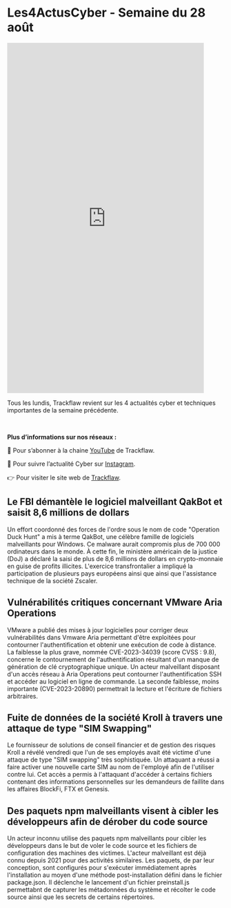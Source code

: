 # Les4ActusCyber - Semaine du 28 août

    
<div class="flex-container">
   <div class="flex-items">
   <iframe width="456" height="811" src="https://www.youtube.com/embed/d3djuEChWDI" title="#Les4ActusCyber - Semaine du 28 août" frameborder="0" allow="accelerometer; autoplay; clipboard-write; encrypted-media; gyroscope; picture-in-picture; web-share" allowfullscreen></iframe>
   </div>

   <div class="flex-items">
      <p>Tous les lundis, Trackflaw revient sur les 4 actualités cyber et techniques importantes de la semaine précédente.</p>
      <br>
      <p><strong>Plus d’informations sur nos réseaux :</strong></p>
      <p>🔴 Pour s’abonner à la chaine <a href="https://www.youtube.com/@trackflaw" target="_blank" rel="noopener noreffer ">YouTube</a> de Trackflaw.</p>
      <p>📸 Pour suivre l’actualité Cyber sur <a href="https://www.instagram.com/trackflaw/" target="_blank" rel="noopener noreffer ">Instagram</a>.</p>
      <p>👉 Pour visiter le site web de <a href="https://trackflaw.com" target="_blank" rel="noopener noreffer ">Trackflaw</a>.</p>
   </div>
</div>
    
## Le FBI démantèle le logiciel malveillant QakBot et saisit 8,6 millions de dollars

Un effort coordonné des forces de l'ordre sous le nom de code "Operation Duck Hunt" a mis à terme QakBot, une célèbre famille de logiciels malveillants pour Windows. Ce malware aurait compromis plus de 700 000 ordinateurs dans le monde.
À cette fin, le ministère américain de la justice (DoJ) a déclaré la saisi de plus de 8,6 millions de dollars en crypto-monnaie en guise de profits illicites. L'exercice transfrontalier a impliqué la participation de plusieurs pays européens ainsi que ainsi que l'assistance technique de la société Zscaler.


## Vulnérabilités critiques concernant VMware Aria Operations

VMware a publié des mises à jour logicielles pour corriger deux vulnérabilités dans Vmware Aria permettant d'être exploitées pour contourner l'authentification et obtenir une exécution de code à distance.
La faiblesse la plus grave, nommée CVE-2023-34039 (score CVSS : 9.8), concerne le contournement de l'authentification résultant d'un manque de génération de clé cryptographique unique. Un acteur malveillant disposant d'un accès réseau à Aria Operations peut contourner l'authentification SSH et accéder au logiciel en ligne de commande.
La seconde faiblesse, moins importante (CVE-2023-20890) permettrait la lecture et l'écriture de fichiers arbitraires.


## Fuite de données de la société Kroll à travers une attaque de type "SIM Swapping"

Le fournisseur de solutions de conseil financier et de gestion des risques Kroll a révélé vendredi que l'un de ses employés avait été victime d'une attaque de type "SIM swapping" très sophistiquée. Un attaquant a réussi a faire activer une nouvelle carte SIM au nom de l'employé afin de l'utiliser contre lui.
Cet accès a permis à l'attaquant d'accéder à certains fichiers contenant des informations personnelles sur les demandeurs de faillite dans les affaires BlockFi, FTX et Genesis.


## Des paquets npm malveillants visent à cibler les développeurs afin de dérober du code source

Un acteur inconnu utilise des paquets npm malveillants pour cibler les développeurs dans le but de voler le code source et les fichiers de configuration des machines des victimes. L'acteur malveillant est déjà connu depuis 2021 pour des activités similaires.
Les paquets, de par leur conception, sont configurés pour s'exécuter immédiatement après l'installation au moyen d'une méthode post-installation défini dans le fichier package.json. Il déclenche le lancement d'un fichier preinstall.js permettabnt de capturer les métadonnées du système et récolter le code source ainsi que les secrets de certains répertoires.


